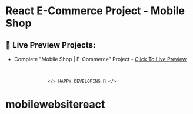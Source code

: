 # React E-Commerce Project - Mobile Shop

## 🔰 Live Preview Projects:

- Complete "Mobile Shop | E-Commerce" Project - [Click To Live Preview][mobile-shop]

<br />

                    </> HAPPY DEVELOPING 🤣 </>

<!-- project link -->

[mobile-shop]: https://react-e-commerse-project-mobile-shop.netlify.app
# mobilewebsitereact
